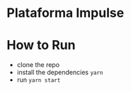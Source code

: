 # Plataforma Impulse

# How to Run
- clone the repo
- install the dependencies `yarn`
- run `yarn start`
